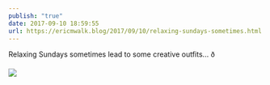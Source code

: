 ```yaml
---
publish: "true"
date: 2017-09-10 18:59:55
url: https://ericmwalk.blog/2017/09/10/relaxing-sundays-sometimes.html
---
```


Relaxing Sundays sometimes lead to some creative outfits... ð

![](https://ericmwalk.blog/uploads/2022/f3eebb1f17.jpg)
